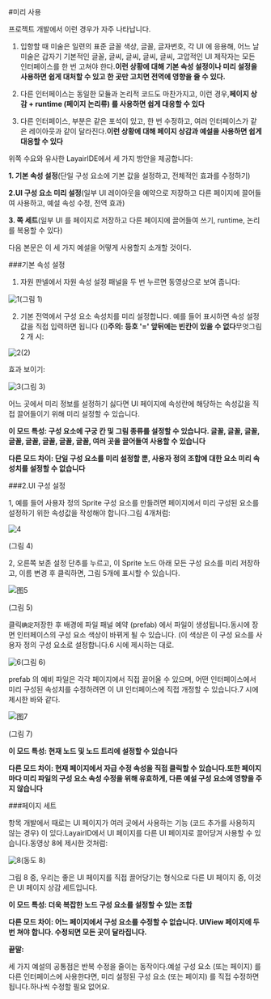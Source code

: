 #미리 사용

프로젝트 개발에서 이런 경우가 자주 나타납니다.

1. 입항할 때 미술은 일련의 표준 글꼴 색상, 글꼴, 글자번호, 각 UI 에 응용해, 어느 날 미술은 갑자기 기본적인 글꼴, 글씨, 글씨, 글씨, 글씨, 고압적인 UI 제작자는 모든 인터페이스를 한 번 고쳐야 한다.**이런 상황에 대해 기본 속성 설정이나 미리 설정을 사용하면 쉽게 대처할 수 있고 한 곳만 고치면 전역에 영향을 줄 수 있다.**

2. 다른 인터페이스는 동일한 모듈과 논리적 코드도 마찬가지고, 이런 경우,**페이지 상감 + runtime (페이지 논리류) 를 사용하면 쉽게 대응할 수 있다**

3. 다른 인터페이스, 부분은 같은 포석이 있고, 한 번 수정하고, 여러 인터페이스가 같은 레이아웃과 같이 달라진다.**이런 상황에 대해 페이지 상감과 예설을 사용하면 쉽게 대응할 수 있다**

위쪽 수요와 유사한 LayairIDE에서 세 가지 방안을 제공합니다:

**1. 기본 속성 설정**(단일 구성 요소에 기본 값을 설정하고, 전체적인 효과를 수정하기)

**2.UI 구성 요소 미리 설정**(일부 UI 레이아웃을 예약으로 저장하고 다른 페이지에 끌어들여 사용하고, 예설 속성 수정, 전역 효과)

**3. 쪽 세트**(일부 UI 를 페이지로 저장하고 다른 페이지에 끌어들여 쓰기, runtime, 논리를 복용할 수 있다)

다음 본문은 이 세 가지 예설을 어떻게 사용할지 소개할 것이다.

###기본 속성 설정

1. 자원 판넬에서 자원 속성 설정 패널을 두 번 누르면 동영상으로 보여 줍니다:

![1](img\1.gif)(그림 1)

2. 기본 전역에서 구성 요소 속성치를 미리 설정합니다. 예를 들어 표시하면 속성 설정 값을 직접 입력하면 됩니다 (()**주의: 등호 '=' 앞뒤에는 빈칸이 있을 수 없다**무엇그림 2 개 시:

![2](img\2.png)(2)

효과 보이기:

![3](img\3.png)(그림 3)

어느 곳에서 미리 정보를 설정하기 싫다면 UI 페이지에 속성란에 해당하는 속성값을 직접 끌어들이기 위해 미리 설정할 수 있습니다.

**이 모드 특성: 구성 요소에 구궁 칸 및 그림 종류를 설정할 수 있습니다. 글꼴, 글꼴, 글꼴, 글꼴, 글꼴, 글꼴, 글꼴, 글꼴, 여러 곳을 끌어들여 사용할 수 있습니다**

**다른 모드 차이: 단일 구성 요소를 미리 설정할 뿐, 사용자 정의 조합에 대한 요소 미리 속성치를 설정할 수 없습니다**



###2.UI 구성 설정

1, 예를 들어 사용자 정의 Sprite 구성 요소를 만들려면 페이지에서 미리 구성된 요소를 설정하기 위한 속성값을 작성해야 합니다.그림 4개처럼:

![4](img\4.png) 


(그림 4)

2, 오른쪽 보존 설정 단추를 누르고, 이 Sprite 노드 아래 모든 구성 요소를 미리 저장하고, 이름 변경 후 클릭하면, 그림 5개에 표시할 수 있습니다.

![图5](img/5.png) 


(그림 5)

클릭`确定`저장한 후 배경에 파일 패널 예약 (prefab) 에서 파일이 생성됩니다.동시에 장면 인터페이스의 구성 요소 색상이 바뀌게 될 수 있습니다. (이 색상은 이 구성 요소를 사용자 정의 구성 요소로 설정합니다.6 시에 제시하는 대로.

![6](img\6.png)(그림 6)

prefab 의 예비 파일은 각각 페이지에서 직접 끌어올 수 있으며, 어떤 인터페이스에서 미리 구성된 속성치를 수정하려면 이 UI 인터페이스에 직접 개정할 수 있습니다.7 시에 제시한 바와 같다.

![图7](img/7.png) 


(그림 7)

**이 모드 특성: 현재 노드 및 노드 트리에 설정할 수 있습니다**

**다른 모드 차이: 현재 페이지에서 자급 수정 속성을 직접 클릭할 수 있습니다.또한 페이지마다 미리 파일의 구성 요소 속성 수정을 위해 유효하게, 다른 예설 구성 요소에 영향을 주지 않습니다**



###페이지 세트

항목 개발에서 때로는 UI 페이지가 여러 곳에서 사용하는 기능 (코드 추가를 사용하지 않는 경우) 이 있다.LayairID에서 UI 페이지를 다른 UI 페이지로 끌어당겨 사용할 수 있습니다.동영상 8에 제시한 것처럼:

![8](img\8.gif)(동도 8)

그림 8 중, 우리는 좋은 UI 페이지를 직접 끌어당기는 형식으로 다른 UI 페이지 중, 이것은 UI 페이지 상감 세트입니다.

**이 모드 특성: 더욱 복잡한 노드 구성 요소를 설정할 수 있는 조합**

**다른 모드 차이: 어느 페이지에서 구성 요소를 수정할 수 없습니다. UIView 페이지에 두 번 쳐야 합니다. 수정되면 모든 곳이 달라집니다.**



**끝말:**

세 가지 예설의 공통점은 반복 수정을 줄이는 동작이다.예설 구성 요소 (또는 페이지) 를 다른 인터페이스에 사용한다면, 미리 설정된 구성 요소 (또는 페이지) 를 직접 수정하면 됩니다.하나씩 수정할 필요 없어요.